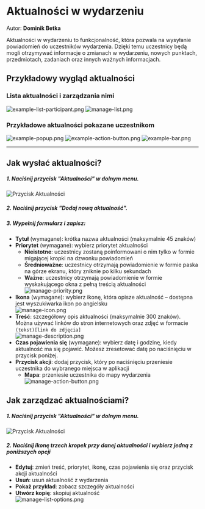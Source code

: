 # Aktualności w wydarzeniu
Autor: **Dominik Betka**

Aktualności w wydarzeniu to funkcjonalność, która pozwala na wysyłanie powiadomień do uczestników wydarzenia.
Dzięki temu uczestnicy będą mogli otrzymywać informacje o zmianach w wydarzeniu, nowych punktach, przedmiotach, zadaniach oraz innych ważnych informacjach.


## Przykładowy wygląd aktualności

### Lista aktualności i zarządzania nimi
![example-list-participant.png](../assets/notifications/example-list-participant.png) ![manage-list.png](../assets/notifications/manage-list.png)

### Przykładowe aktualności pokazane uczestnikom
![example-popup.png](../assets/notifications/example-popup.png) ![example-action-button.png](../assets/notifications/example-action-button.png) ![example-bar.png](../assets/notifications/example-bar.png)

___

## Jak wysłać aktualności?

##### 1. Naciśnij przycisk "Aktualności" w dolnym menu.  
   ![Przycisk Aktualności](../assets/notifications/example-menu-inactive.png "Przycisk Aktualności")
##### 2. Naciśnij przycisk "Dodaj nową aktualność".  
##### 3. Wypełnij formularz i zapisz:
   - **Tytuł** (wymagane): krótka nazwa aktualności (maksymalnie 45 znaków)
   - **Priorytet** (wymagane): wybierz priorytet aktualności
     - **Nieistotne**: uczestnicy zostaną poinformowani o nim tylko w formie migającej kropki na dzwonku powiadomień
     - **Średnioważne**: uczestnicy otrzymają powiadomienie w formie paska na górze ekranu, który zniknie po kilku sekundach
     - **Ważne**: uczestnicy otrzymają powiadomienie w formie wyskakującego okna z pełną treścią aktualności  
     ![manage-priority.png](../assets/notifications/manage-priority.png)
   - **Ikona** (wymagane): wybierz ikonę, która opisze aktualność – dostępna jest wyszukiwarka ikon po angielsku  
     ![manage-icon.png](../assets/notifications/manage-icon.png)
   - **Treść**: szczegółowy opis aktualności (maksymalnie 300 znaków). Można używać linków do stron internetowych oraz zdjęć w formacie `(tekst)[link do zdjęcia]`  
     ![manage-description.png](../assets/notifications/manage-description.png)
   - **Czas pojawienia się** (wymagane): wybierz datę i godzinę, kiedy aktualność ma się pojawić. Możesz zresetować datę po naciśnięciu w przycisk poniżej.
   - **Przycisk akcji**: dodaj przycisk, który po naciśnięciu przeniesie uczestnika do wybranego miejsca w aplikacji
     - **Mapa**: przeniesie uczestnika do mapy wydarzenia  
       ![manage-action-button.png](../assets/notifications/manage-action-button.png)


## Jak zarządzać aktualnościami?

##### 1. Naciśnij przycisk "Aktualności" w dolnym menu.  
   ![Przycisk Aktualności](../assets/notifications/example-menu-inactive.png "Przycisk Aktualności")
##### 2. Naciśnij ikonę trzech kropek przy danej aktualności i wybierz jedną z poniższych opcji
   - **Edytuj**: zmień treść, priorytet, ikonę, czas pojawienia się oraz przycisk akcji aktualności
   - **Usuń**: usuń aktualność z wydarzenia
   - **Pokaż przykład**: zobacz szczegóły aktualności
   - **Utwórz kopię**: skopiuj aktualność  
   ![manage-list-options.png](../assets/notifications/manage-list-options.png)
